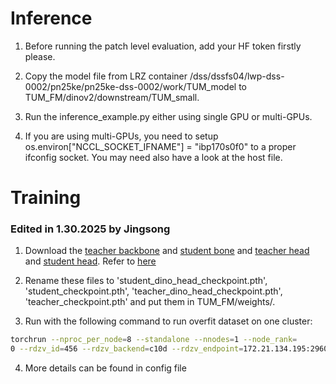 # Inference
1. Before running the patch level evaluation, add your HF token firstly please.

2. Copy the model file from LRZ container /dss/dssfs04/lwp-dss-0002/pn25ke/pn25ke-dss-0002/work/TUM_model to TUM_FM/dinov2/downstream/TUM_small.

2. Run the inference_example.py either using single GPU or multi-GPUs.

3. If you are using multi-GPUs, you need to setup os.environ["NCCL_SOCKET_IFNAME"] = "ibp170s0f0" to a proper ifconfig socket. You may need also have a look at the host file.

# Training
### Edited in 1.30.2025 by Jingsong
1. Download the [teacher backbone](https://zenodo.org/records/10406135/files/dinov2_vitg_TCGA_training_59999_teacher_checkpoint.pth?download=1) and [student bone](https://zenodo.org/records/10406135/files/dinov2_vitg_TCGA_training_59999_student_checkpoint.pth?download=1)
and [teacher head](https://zenodo.org/records/10406135/files/dinov2_vitg_TCGA_training_59999_teacher_dino_head_checkpoint.pth?download=1) 
and [student head](https://zenodo.org/records/10406135/files/dinov2_vitg_TCGA_training_59999_student_dino_head_checkpoint.pth?download=1). Refer to [here](https://github.com/beneroth13/dinov2/tree/main)

2. Rename these files to 'student_dino_head_checkpoint.pth', 'student_checkpoint.pth', 'teacher_dino_head_checkpoint.pth', 'teacher_checkpoint.pth' and put them in TUM_FM/weights/.
3. Run with the following command to run overfit dataset on one cluster:
```bash
torchrun --nproc_per_node=8 --standalone --nnodes=1 --node_rank=
0 --rdzv_id=456 --rdzv_backend=c10d --rdzv_endpoint=172.21.134.195:29603 train.py --config-file ../configs/ssl_8GPUS_overfit.yaml
```
4. More details can be found in config file

